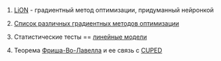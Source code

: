 1. [LiON](https://arxiv.org/pdf/2302.06675) - градиентный метод оптимизации, придуманный нейронкой

2. [Список различных градиентных методов оптимизации](https://arxiv.org/abs/1609.04747)

3. Статистические тесты == [линейные модели](https://lindeloev.github.io/tests-as-linear/)

4. Теорема [Фриша-Во-Лавелла](https://www.evanmiller.org/you-cant-spell-cuped-without-frisch-waugh-lovell.html) и ее связь с [CUPED](https://exp-platform.com/Documents/2013-02-CUPED-ImprovingSensitivityOfControlledExperiments.pdf)
